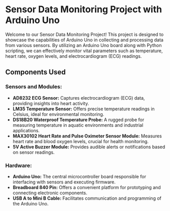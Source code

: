 # Sensor Data Monitoring Project with Arduino Uno

Welcome to our Sensor Data Monitoring Project! This project is designed to showcase the capabilities of Arduino Uno in collecting and processing data from various sensors. By utilizing an Arduino Uno board along with Python scripting, we can effectively monitor vital parameters such as temperature, heart rate, oxygen levels, and electrocardiogram (ECG) readings.

## Components Used

### Sensors and Modules:
- **AD8232 ECG Sensor:** Captures electrocardiogram (ECG) data, providing insights into heart activity.
- **LM35 Temperature Sensor:** Offers precise temperature readings in Celsius, ideal for environmental monitoring.
- **DS18B20 Waterproof Temperature Probe:** A rugged probe for measuring temperature in aquatic environments and industrial applications.
- **MAX30102 Heart Rate and Pulse Oximeter Sensor Module:** Measures heart rate and blood oxygen levels, crucial for health monitoring.
- **5V Active Buzzer Module:** Provides audible alerts or notifications based on sensor readings.

### Hardware:
- **Arduino Uno:** The central microcontroller board responsible for interfacing with sensors and executing firmware.
- **Breadboard 840 Pin:** Offers a convenient platform for prototyping and connecting electronic components.
- **USB A to Mini B Cable:** Facilitates communication and programming of the Arduino Uno.
